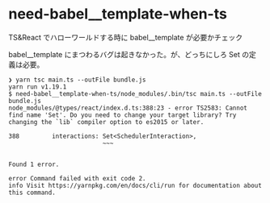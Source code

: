 # need-babel\_\_template-when-ts

TS&amp;React でハローワールドする時に babel\_\_template が必要かチェック

babel\_\_template にまつわるバグは起きなかった。が、どっちにしろ Set の定義は必要。

```
❯ yarn tsc main.ts --outFile bundle.js
yarn run v1.19.1
$ need-babel__template-when-ts/node_modules/.bin/tsc main.ts --outFile bundle.js
node_modules/@types/react/index.d.ts:388:23 - error TS2583: Cannot find name 'Set'. Do you need to change your target library? Try changing the `lib` compiler option to es2015 or later.

388         interactions: Set<SchedulerInteraction>,
                          ~~~


Found 1 error.

error Command failed with exit code 2.
info Visit https://yarnpkg.com/en/docs/cli/run for documentation about this command.
```
